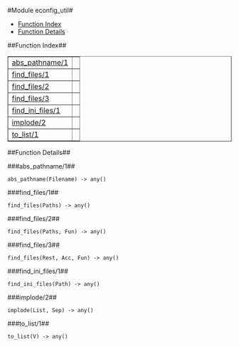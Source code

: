 

#Module econfig_util#
* [Function Index](#index)
* [Function Details](#functions)


<a name="index"></a>

##Function Index##


<table width="100%" border="1" cellspacing="0" cellpadding="2" summary="function index"><tr><td valign="top"><a href="#abs_pathname-1">abs_pathname/1</a></td><td></td></tr><tr><td valign="top"><a href="#find_files-1">find_files/1</a></td><td></td></tr><tr><td valign="top"><a href="#find_files-2">find_files/2</a></td><td></td></tr><tr><td valign="top"><a href="#find_files-3">find_files/3</a></td><td></td></tr><tr><td valign="top"><a href="#find_ini_files-1">find_ini_files/1</a></td><td></td></tr><tr><td valign="top"><a href="#implode-2">implode/2</a></td><td></td></tr><tr><td valign="top"><a href="#to_list-1">to_list/1</a></td><td></td></tr></table>


<a name="functions"></a>

##Function Details##

<a name="abs_pathname-1"></a>

###abs_pathname/1##


`abs_pathname(Filename) -> any()`

<a name="find_files-1"></a>

###find_files/1##


`find_files(Paths) -> any()`

<a name="find_files-2"></a>

###find_files/2##


`find_files(Paths, Fun) -> any()`

<a name="find_files-3"></a>

###find_files/3##


`find_files(Rest, Acc, Fun) -> any()`

<a name="find_ini_files-1"></a>

###find_ini_files/1##


`find_ini_files(Path) -> any()`

<a name="implode-2"></a>

###implode/2##


`implode(List, Sep) -> any()`

<a name="to_list-1"></a>

###to_list/1##


`to_list(V) -> any()`

